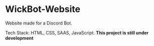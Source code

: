 # WickBot-Website
Website made for a Discord Bot.

Tech Stack: HTML, CSS, SAAS, JavaScript.
**This project is still under development**
